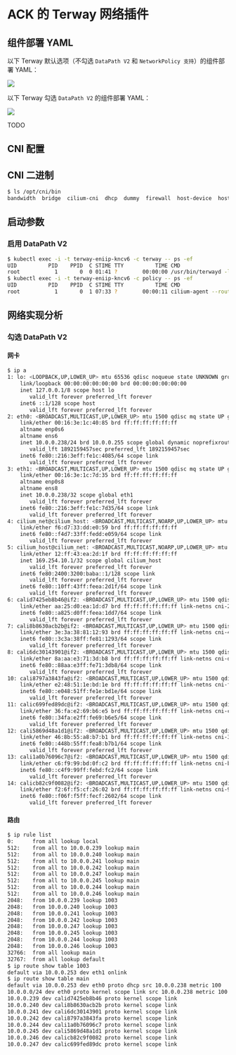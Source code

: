 # ACK 的 Terway 网络插件

## 组件部署 YAML

<Tabs>
  <TabItem value="1" label="默认">

  以下 Terway 默认选项（不勾选 `DataPath V2` 和 `NetworkPolicy 支持`）的组件部署 YAML：

  ![](https://image-host-1251893006.cos.ap-chengdu.myqcloud.com/2025%2F09%2F24%2F20250924095942.png)

  <Tabs>
    <TabItem value="1-1" label="terway-eniip">
      <FileBlock file="vendor/aliyun/terway-eniip-daemonset.yaml" showLineNumbers />
    </TabItem>
    <TabItem value="1-2" label="eni-config">
      <FileBlock file="vendor/aliyun/eni-config-configmap.yaml" showLineNumbers />
    </TabItem>
  </Tabs>

  </TabItem>
  <TabItem value="2" label="启用 DataPath V2">

  以下 Terway 勾选 `DataPath V2` 的组件部署 YAML：

  ![](https://image-host-1251893006.cos.ap-chengdu.myqcloud.com/2025%2F09%2F26%2F20250926152354.png)

  <Tabs>
    <TabItem value="1" label="terway-eniip">
      <FileBlock file="vendor/aliyun/terway-eniip-datapathv2-daemonset.yaml" showLineNumbers />
    </TabItem>
    <TabItem value="2" label="eni-config">
      <FileBlock file="vendor/aliyun/eni-config-datapathv2-configmap.yaml" showLineNumbers />
    </TabItem>
  </Tabs>

  </TabItem>
  <TabItem value="3" label="启用 NetworkPolicy 支持">
    TODO
  </TabItem>
</Tabs>

## CNI 配置

<Tabs>
  <TabItem value="1" label="默认">
    <FileBlock file="vendor/aliyun/10-terway.conflist" showLineNumbers title="/etc/cni/net.d/10-terway.conflist" language="json" />
  </TabItem>
  <TabItem value="2" label="勾选 DataPath V2">
    <FileBlock file="vendor/aliyun/10-terway-datapathv2.conflist" showLineNumbers title="/etc/cni/net.d/10-terway.conflist" language="json" />
  </TabItem>
</Tabs>

## CNI 二进制
```bash
$ ls /opt/cni/bin
bandwidth  bridge  cilium-cni  dhcp  dummy  firewall  host-device  host-local  ipvlan  LICENSE  loopback  macvlan  portmap  ptp  README.md  sbr  static  tap  terway  tuning  vlan  vrf
```

## 启动参数

### 启用 DataPath V2

```bash
$ kubectl exec -i -t terway-eniip-kncv6 -c terway -- ps -ef
UID          PID    PPID  C STIME TTY          TIME CMD
root           1       0  0 01:41 ?        00:00:00 /usr/bin/terwayd -log-level
$ kubectl exec -i -t terway-eniip-kncv6 -c policy -- ps -ef
UID          PID    PPID  C STIME TTY          TIME CMD
root           1       0  1 07:33 ?        00:00:11 cilium-agent --routing-mode=native --cni-chaining-mode=terway-chainer --enable-ipv4-masquerade=false --enable-ipv6-masquerade=false --disable-envoy-version-check=true --local-router-ipv4=169.254.10.1 --local-router-ipv6=fe80:2400:3200:baba::1 --enable
```


## 网络实现分析

### 勾选 DataPath V2

#### 网卡

```bash
$ ip a
1: lo: <LOOPBACK,UP,LOWER_UP> mtu 65536 qdisc noqueue state UNKNOWN group default qlen 1000
    link/loopback 00:00:00:00:00:00 brd 00:00:00:00:00:00
    inet 127.0.0.1/8 scope host lo
       valid_lft forever preferred_lft forever
    inet6 ::1/128 scope host
       valid_lft forever preferred_lft forever
2: eth0: <BROADCAST,MULTICAST,UP,LOWER_UP> mtu 1500 qdisc mq state UP group default qlen 1000
    link/ether 00:16:3e:1c:40:85 brd ff:ff:ff:ff:ff:ff
    altname enp0s6
    altname ens6
    inet 10.0.0.238/24 brd 10.0.0.255 scope global dynamic noprefixroute eth0
       valid_lft 1892159457sec preferred_lft 1892159457sec
    inet6 fe80::216:3eff:fe1c:4085/64 scope link
       valid_lft forever preferred_lft forever
3: eth1: <BROADCAST,MULTICAST,UP,LOWER_UP> mtu 1500 qdisc mq state UP group default qlen 1000
    link/ether 00:16:3e:1c:7d:35 brd ff:ff:ff:ff:ff:ff
    altname enp0s8
    altname ens8
    inet 10.0.0.238/32 scope global eth1
       valid_lft forever preferred_lft forever
    inet6 fe80::216:3eff:fe1c:7d35/64 scope link
       valid_lft forever preferred_lft forever
4: cilium_net@cilium_host: <BROADCAST,MULTICAST,NOARP,UP,LOWER_UP> mtu 1500 qdisc noqueue state UP group default qlen 1000
    link/ether f6:d7:33:dd:e0:59 brd ff:ff:ff:ff:ff:ff
    inet6 fe80::f4d7:33ff:fedd:e059/64 scope link
       valid_lft forever preferred_lft forever
5: cilium_host@cilium_net: <BROADCAST,MULTICAST,NOARP,UP,LOWER_UP> mtu 1500 qdisc noqueue state UP group default qlen 1000
    link/ether 12:ff:43:ea:2d:1f brd ff:ff:ff:ff:ff:ff
    inet 169.254.10.1/32 scope global cilium_host
       valid_lft forever preferred_lft forever
    inet6 fe80:2400:3200:baba::1/128 scope link
       valid_lft forever preferred_lft forever
    inet6 fe80::10ff:43ff:feea:2d1f/64 scope link
       valid_lft forever preferred_lft forever
6: calid7425eb8b46@if2: <BROADCAST,MULTICAST,UP,LOWER_UP> mtu 1500 qdisc noqueue state UP group default qlen 1000
    link/ether aa:25:d0:ea:1d:d7 brd ff:ff:ff:ff:ff:ff link-netns cni-214e294f-d376-6c3e-a76b-100bca475796
    inet6 fe80::a825:d0ff:feea:1dd7/64 scope link
       valid_lft forever preferred_lft forever
7: cali8b8630acb2b@if2: <BROADCAST,MULTICAST,UP,LOWER_UP> mtu 1500 qdisc noqueue state UP group default qlen 1000
    link/ether 3e:3a:38:81:12:93 brd ff:ff:ff:ff:ff:ff link-netns cni-42638ac7-385b-76b9-71fd-0524a49ea8b6
    inet6 fe80::3c3a:38ff:fe81:1293/64 scope link
       valid_lft forever preferred_lft forever
8: cali6dc30143901@if2: <BROADCAST,MULTICAST,UP,LOWER_UP> mtu 1500 qdisc noqueue state UP group default qlen 1000
    link/ether 8a:aa:e3:71:3d:b8 brd ff:ff:ff:ff:ff:ff link-netns cni-da7d277e-2f5d-19fd-7ca2-69b0451abde2
    inet6 fe80::88aa:e3ff:fe71:3db8/64 scope link
       valid_lft forever preferred_lft forever
10: cali8797a3843fa@if2: <BROADCAST,MULTICAST,UP,LOWER_UP> mtu 1500 qdisc noqueue state UP group default qlen 1000
    link/ether e2:48:51:1e:bd:1e brd ff:ff:ff:ff:ff:ff link-netns cni-f4a5b1f7-3a77-cc86-e31b-ed6b465bde7e
    inet6 fe80::e048:51ff:fe1e:bd1e/64 scope link
       valid_lft forever preferred_lft forever
11: calic699fed89dc@if2: <BROADCAST,MULTICAST,UP,LOWER_UP> mtu 1500 qdisc noqueue state UP group default qlen 1000
    link/ether 36:fa:e2:69:b6:e5 brd ff:ff:ff:ff:ff:ff link-netns cni-c10f3468-bbe9-3ec4-64d5-7f096b9ce496
    inet6 fe80::34fa:e2ff:fe69:b6e5/64 scope link
       valid_lft forever preferred_lft forever
12: cali5869d48a1d1@if2: <BROADCAST,MULTICAST,UP,LOWER_UP> mtu 1500 qdisc noqueue state UP group default qlen 1000
    link/ether 46:8b:55:a8:b7:b1 brd ff:ff:ff:ff:ff:ff link-netns cni-3f125d63-d8db-73e5-df5a-bf329c860d0a
    inet6 fe80::448b:55ff:fea8:b7b1/64 scope link
       valid_lft forever preferred_lft forever
13: cali1a0b76096c7@if2: <BROADCAST,MULTICAST,UP,LOWER_UP> mtu 1500 qdisc noqueue state UP group default qlen 1000
    link/ether c6:f9:99:bd:0f:c2 brd ff:ff:ff:ff:ff:ff link-netns cni-b8e9de81-33f7-bdb1-657f-46612a0b9841
    inet6 fe80::c4f9:99ff:febd:fc2/64 scope link
       valid_lft forever preferred_lft forever
14: calicb82c9f0082@if2: <BROADCAST,MULTICAST,UP,LOWER_UP> mtu 1500 qdisc noqueue state UP group default qlen 1000
    link/ether f2:6f:f5:cf:26:02 brd ff:ff:ff:ff:ff:ff link-netns cni-9b439f79-5535-3622-118a-8d6325c8156b
    inet6 fe80::f06f:f5ff:fecf:2602/64 scope link
       valid_lft forever preferred_lft forever
```

#### 路由

```bash
$ ip rule list
0:      from all lookup local
512:    from all to 10.0.0.239 lookup main
512:    from all to 10.0.0.240 lookup main
512:    from all to 10.0.0.241 lookup main
512:    from all to 10.0.0.242 lookup main
512:    from all to 10.0.0.247 lookup main
512:    from all to 10.0.0.245 lookup main
512:    from all to 10.0.0.244 lookup main
512:    from all to 10.0.0.246 lookup main
2048:   from 10.0.0.239 lookup 1003
2048:   from 10.0.0.240 lookup 1003
2048:   from 10.0.0.241 lookup 1003
2048:   from 10.0.0.242 lookup 1003
2048:   from 10.0.0.247 lookup 1003
2048:   from 10.0.0.245 lookup 1003
2048:   from 10.0.0.244 lookup 1003
2048:   from 10.0.0.246 lookup 1003
32766:  from all lookup main
32767:  from all lookup default
$ ip route show table 1003
default via 10.0.0.253 dev eth1 onlink
$ ip route show table main
default via 10.0.0.253 dev eth0 proto dhcp src 10.0.0.238 metric 100
10.0.0.0/24 dev eth0 proto kernel scope link src 10.0.0.238 metric 100
10.0.0.239 dev calid7425eb8b46 proto kernel scope link
10.0.0.240 dev cali8b8630acb2b proto kernel scope link
10.0.0.241 dev cali6dc30143901 proto kernel scope link
10.0.0.242 dev cali8797a3843fa proto kernel scope link
10.0.0.244 dev cali1a0b76096c7 proto kernel scope link
10.0.0.245 dev cali5869d48a1d1 proto kernel scope link
10.0.0.246 dev calicb82c9f0082 proto kernel scope link
10.0.0.247 dev calic699fed89dc proto kernel scope link
```
